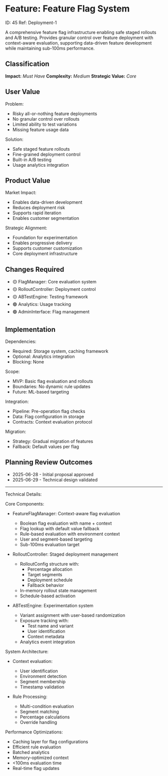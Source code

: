 # Feature: Feature Flag System

ID: 45
Ref: Deployment-1

A comprehensive feature flag infrastructure enabling safe staged rollouts and A/B testing. Provides granular control over feature deployment with context-aware evaluation, supporting data-driven feature development while maintaining sub-100ms performance.

## Classification
**Impact:** *Must Have*
**Complexity:** *Medium*
**Strategic Value:** *Core*

## User Value
Problem:
- Risky all-or-nothing feature deployments
- No granular control over rollouts
- Limited ability to test variations
- Missing feature usage data

Solution:
- Safe staged feature rollouts
- Fine-grained deployment control
- Built-in A/B testing
- Usage analytics integration

## Product Value
Market Impact:
- Enables data-driven development
- Reduces deployment risk
- Supports rapid iteration
- Enables customer segmentation

Strategic Alignment:
- Foundation for experimentation
- Enables progressive delivery
- Supports customer customization
- Core deployment infrastructure

## Changes Required
- 🟡 FlagManager: Core evaluation system
- 🟡 RolloutController: Deployment control
- 🟡 ABTestEngine: Testing framework
- 🟢 Analytics: Usage tracking
- 🟢 AdminInterface: Flag management

## Implementation
Dependencies:
- Required: Storage system, caching framework
- Optional: Analytics integration
- Blocking: None

Scope:
- MVP: Basic flag evaluation and rollouts
- Boundaries: No dynamic rule updates
- Future: ML-based targeting

Integration:
- Pipeline: Pre-operation flag checks
- Data: Flag configuration in storage
- Contracts: Context evaluation protocol

Migration:
- Strategy: Gradual migration of features
- Fallback: Default values per flag

## Planning Review Outcomes
- 2025-06-28 - Initial proposal approved
- 2025-06-29 - Technical design validated

-------------------------------------------
Technical Details:

Core Components:
- FeatureFlagManager: Context-aware flag evaluation
  - Boolean flag evaluation with name + context
  - Flag lookup with default value fallback
  - Rule-based evaluation with environment context
  - User and segment-based targeting
  - Sub-100ms evaluation target

- RolloutController: Staged deployment management
  - RolloutConfig structure with:
    - Percentage allocation
    - Target segments
    - Deployment schedule
    - Fallback behavior
  - In-memory rollout state management
  - Schedule-based activation

- ABTestEngine: Experimentation system
  - Variant assignment with user-based randomization
  - Exposure tracking with:
    - Test name and variant
    - User identification
    - Context metadata
  - Analytics event integration

System Architecture:
- Context evaluation:
  - User identification
  - Environment detection
  - Segment membership
  - Timestamp validation

- Rule Processing:
  - Multi-condition evaluation
  - Segment matching
  - Percentage calculations
  - Override handling

Performance Optimizations:
- Caching layer for flag configurations
- Efficient rule evaluation
- Batched analytics
- Memory-optimized context
- <100ms evaluation time
- Real-time flag updates
